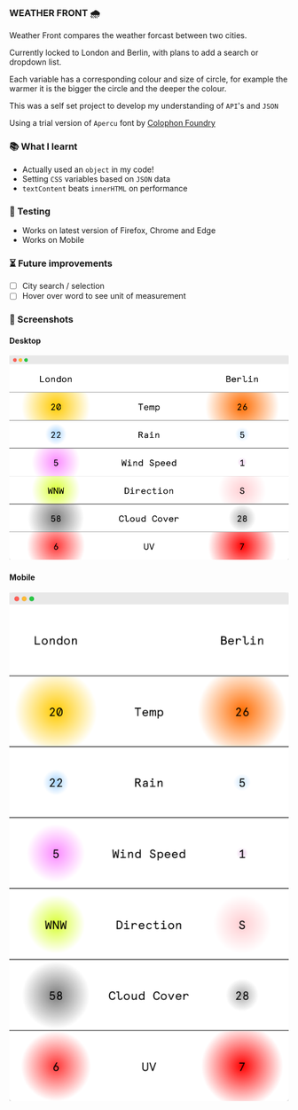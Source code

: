 ### WEATHER FRONT 🌧️

Weather Front compares the weather forcast between two cities. 

Currently locked to London and Berlin, with plans to add a search or dropdown list.

Each variable has a corresponding colour and size of circle, for example the warmer it is the bigger the circle and the deeper the colour. 

This was a self set project to develop my understanding of `API`'s and `JSON`

Using a trial version of `Apercu` font by [Colophon Foundry](https://www.colophon-foundry.org/typefaces/apercu/)

### 📚 What I learnt
- Actually used an `object` in my code!
- Setting `CSS` variables based on `JSON` data
- `textContent` beats `innerHTML` on performance

### 🦺 Testing
- Works on latest version of Firefox, Chrome and Edge
- Works on Mobile

### ⏳ Future improvements
- [ ] City search / selection
- [ ] Hover over word to see unit of measurement

### 👀 Screenshots

#### Desktop

![Weather Front](images/weather-front-1.png)

#### Mobile

![Weather Front](images/weather-front-2.png)